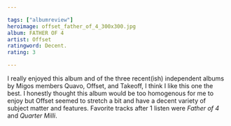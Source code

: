 ```yaml
---

tags: ["albumreview"]
heroimage: offset_father_of_4_300x300.jpg
album: FATHER OF 4
artist: Offset
ratingword: Decent.
rating: 3

---
```


I really enjoyed this album and of the three recent(ish) independent albums by Migos members Quavo, Offset, and Takeoff, I think I like this one the best. I honestly thought this album would be too homogenous for me to enjoy but Offset seemed to stretch a bit and have a decent variety of subject matter and features. Favorite tracks after 1 listen were *Father of 4* and *Quarter Milli*.
